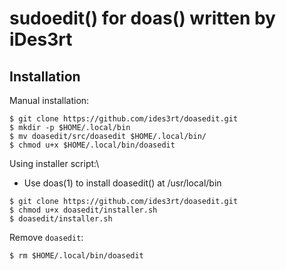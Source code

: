 # sudoedit() for doas() written by iDes3rt

## Installation
Manual installation:
```
$ git clone https://github.com/ides3rt/doasedit.git
$ mkdir -p $HOME/.local/bin
$ mv doasedit/src/doasedit $HOME/.local/bin/
$ chmod u+x $HOME/.local/bin/doasedit
```
Using installer script:\
* Use doas(1) to install doasedit() at /usr/local/bin
```
$ git clone https://github.com/ides3rt/doasedit.git
$ chmod u+x doasedit/installer.sh
$ doasedit/installer.sh
```
Remove `doasedit`:
```
$ rm $HOME/.local/bin/doasedit
```
